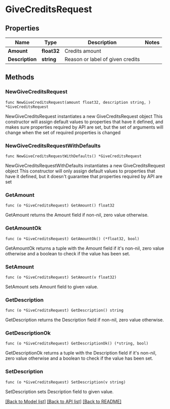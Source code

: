 # GiveCreditsRequest

## Properties

Name | Type | Description | Notes
------------ | ------------- | ------------- | -------------
**Amount** | **float32** | Credits amount | 
**Description** | **string** | Reason or label of given credits | 

## Methods

### NewGiveCreditsRequest

`func NewGiveCreditsRequest(amount float32, description string, ) *GiveCreditsRequest`

NewGiveCreditsRequest instantiates a new GiveCreditsRequest object
This constructor will assign default values to properties that have it defined,
and makes sure properties required by API are set, but the set of arguments
will change when the set of required properties is changed

### NewGiveCreditsRequestWithDefaults

`func NewGiveCreditsRequestWithDefaults() *GiveCreditsRequest`

NewGiveCreditsRequestWithDefaults instantiates a new GiveCreditsRequest object
This constructor will only assign default values to properties that have it defined,
but it doesn't guarantee that properties required by API are set

### GetAmount

`func (o *GiveCreditsRequest) GetAmount() float32`

GetAmount returns the Amount field if non-nil, zero value otherwise.

### GetAmountOk

`func (o *GiveCreditsRequest) GetAmountOk() (*float32, bool)`

GetAmountOk returns a tuple with the Amount field if it's non-nil, zero value otherwise
and a boolean to check if the value has been set.

### SetAmount

`func (o *GiveCreditsRequest) SetAmount(v float32)`

SetAmount sets Amount field to given value.


### GetDescription

`func (o *GiveCreditsRequest) GetDescription() string`

GetDescription returns the Description field if non-nil, zero value otherwise.

### GetDescriptionOk

`func (o *GiveCreditsRequest) GetDescriptionOk() (*string, bool)`

GetDescriptionOk returns a tuple with the Description field if it's non-nil, zero value otherwise
and a boolean to check if the value has been set.

### SetDescription

`func (o *GiveCreditsRequest) SetDescription(v string)`

SetDescription sets Description field to given value.



[[Back to Model list]](../README.md#documentation-for-models) [[Back to API list]](../README.md#documentation-for-api-endpoints) [[Back to README]](../README.md)


